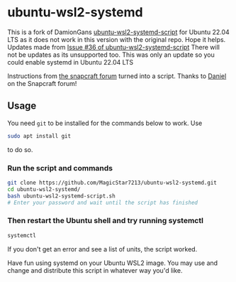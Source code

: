 # ubuntu-wsl2-systemd
This is a fork of DamionGans [ubuntu-wsl2-systemd-script](https://github.com/DamionGans/ubuntu-wsl2-systemd-script) for Ubuntu 22.04 LTS as it does not work in this version with the original repo. Hope it helps. Updates made from [Issue #36 of ubuntu-wsl2-systemd-script](https://github.com/DamionGans/ubuntu-wsl2-systemd-script/issues/36)
There will not be updates as its unsupported too. This was only an update so you could enable systemd in Ubuntu 22.04 LTS

Instructions from [the snapcraft forum](https://forum.snapcraft.io/t/running-snaps-on-wsl2-insiders-only-for-now/13033) turned into a script. Thanks to [Daniel](https://forum.snapcraft.io/u/daniel) on the Snapcraft forum! 

## Usage
You need ```git``` to be installed for the commands below to work. Use
```sh
sudo apt install git
```
to do so.
### Run the script and commands
```sh
git clone https://github.com/MagicStar7213/ubuntu-wsl2-systemd.git
cd ubuntu-wsl2-systemd/
bash ubuntu-wsl2-systemd-script.sh
# Enter your password and wait until the script has finished
```
### Then restart the Ubuntu shell and try running systemctl
```sh
systemctl

```
If you don't get an error and see a list of units, the script worked.

Have fun using systemd on your Ubuntu WSL2 image. You may use and change and distribute this script in whatever way you'd like. 
